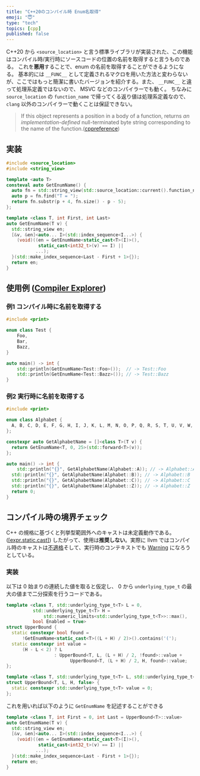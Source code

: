 ```yaml
---
title: "C++20のコンパイル時 Enum名取得"
emoji: "😇"
type: "tech"
topics: [cpp]
published: false
---
```


C++20 から `<source_location>` と言う標準ライブラリが実装された、この機能はコンパイル時/実行時にソースコードの位置の名前を取得すると言うものである。
これを**悪用**することで、enum の名前を取得することができるようになる。
基本的には `__FUNC__` として定義されるマクロを用いた方法と変わらないが、ここではもっと簡潔に書いたバージョンを紹介する。また、 `__FUNC__` と違って処理系定義ではないので、 MSVC などのコンパイラーでも動く。
ちなみに `source_location` の `function_name` で帰ってくる返り値は処理系定義なので、 `clang` 以外のコンパイラーで動くことは保証できない。

>If this object represents a position in a body of a function, returns *an implementation-defined* null-terminated byte string corresponding to the name of the function.([cppreference](https://en.cppreference.com/w/cpp/utility/source_location/function_name))

## 実装

```cpp
#include <source_location>
#include <string_view>

template <auto T>
consteval auto GetEnumName() {
  auto fn = std::string_view(std::source_location::current().function_name());
  auto p = fn.find("T = ");
  return fn.substr(p + 4, fn.size() - p - 5);
};

template <class T, int First, int Last>
auto GetEnumName(T v) {
  std::string_view en;
  [&v, &en]<auto... I>(std::index_sequence<I...>) {
    (void)((en = GetEnumName<static_cast<T>(I)>(),
            static_cast<int32_t>(v) == I) ||
           ...);
  }(std::make_index_sequence<Last - First + 1>{});
  return en;
}
```

## 使用例 ([Compiler Explorer](https://godbolt.org/z/11jvWbrro))

### 例1 コンパイル時に名前を取得する

```cpp
#include <print>

enum class Test {
	Foo,
	Bar,
	Bazz,
}

auto main() -> int {
	std::println(GetEnumName<Test::Foo>());  // -> Test::Foo
	std::println(GetEnumName<Test::Bazz>()); // -> Test::Bazz
}
```

### 例2 実行時に名前を取得する

```cpp
#include <print>

enum class Alphabet {
  A, B, C, D, E, F, G, H, I, J, K, L, M, N, O, P, Q, R, S, T, U, V, W, X, Y, Z,
};

constexpr auto GetAlphabetName = []<class T>(T v) {
  return GetEnumName<T, 0, 25>(std::forward<T>(v));
};

auto main() -> int {
	std::println("{}", GetAlphabetName(Alphabet::A)); // -> Alphabet::A
  std::println("{}", GetAlphabetName(Alphabet::B)); // -> Alphabet::B
  std::println("{}", GetAlphabetName(Alphabet::C)); // -> Alphabet::C
  std::println("{}", GetAlphabetName(Alphabet::Z)); // -> Alphabet::Z
  return 0;
}
```

## コンパイル時の境界チェック

C++ の規格に基づくと列挙型範囲外へのキャストは未定義動作である。([[expr.static.cast]](https://timsong-cpp.github.io/cppwp/n4861/expr.static.cast#10))
したがって、使用は**推奨しない**。実際に llvm ではコンパイル時のキャストは[不適格](https://github.com/llvm/llvm-project/issues/59036)そして、実行時のコンテキストでも [Warning](https://github.com/llvm/llvm-project/issues/59045) になろうとしている。

### 実装

以下は 0 始まりの連続した値を取ると仮定し、 0 から `underlying_type_t` の最大の値まで二分探索を行うコードである。

```cpp
template <class T, std::underlying_type_t<T> L = 0,
          std::underlying_type_t<T> H =
              std::numeric_limits<std::underlying_type_t<T>>::max(),
          bool Enabled = true>
struct UpperBound {
  static constexpr bool found =
      !GetEnumName<static_cast<T>((L + H) / 2)>().contains('(');
  static constexpr int value =
      (H - L < 2) ? L
                  : UpperBound<T, L, (L + H) / 2, !found>::value +
                        UpperBound<T, (L + H) / 2, H, found>::value;
};

template <class T, std::underlying_type_t<T> L, std::underlying_type_t<T> H>
struct UpperBound<T, L, H, false> {
  static constexpr std::underlying_type_t<T> value = 0;
};
```

これを用いれば以下のように `GetEnumName` を記述することができる

```cpp
template <class T, int First = 0, int Last = UpperBound<T>::value>
auto GetEnumName(T v) {
  std::string_view en;
  [&v, &en]<auto... I>(std::index_sequence<I...>) {
    (void)((en = GetEnumName<static_cast<T>(I)>(),
            static_cast<int32_t>(v) == I) ||
           ...);
  }(std::make_index_sequence<Last - First + 1>{});
  return en;
}
```

